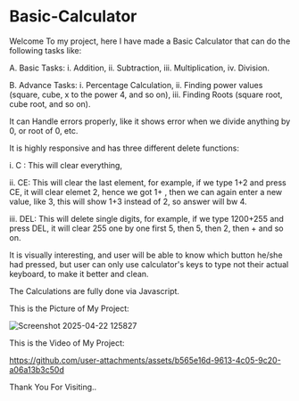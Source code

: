 # Basic-Calculator
Welcome To my project, here I have made a Basic Calculator that can do the following tasks like:

A. Basic Tasks: i. Addition,  ii. Subtraction,  iii. Multiplication,   iv. Division.

B. Advance Tasks: i. Percentage Calculation,   ii. Finding power values (square, cube, x to the power 4, and so on),   iii. Finding Roots (square root, cube root, and so on).


It can Handle errors properly, like it shows error when we divide anything by 0, or root of 0, etc. 


It is highly responsive and has three different delete functions:

i. C : This will clear everything,

ii. CE: This will clear the last element, for example, if we type 1+2 and press CE, it will clear elemet 2, hence we got 1+ , then we can again enter a new value, like 3, this will show 1+3 instead of 2, so answer will bw 4.

iii. DEL: This will delete single digits, for example,  if we type 1200+255 and press DEL, it will clear 255 one by one first 5, then 5, then 2, then + and so on.


It is visually interesting, and user will be able to know which button he/she had pressed, but user can only use calculator's keys to type not their actual keyboard, to make it better and clean.

The Calculations are fully done via Javascript.


This is the Picture of My Project:

![Screenshot 2025-04-22 125827](https://github.com/user-attachments/assets/5d8a018c-ad56-4acf-a117-4f6875d06cd4)

This is the Video of My Project:

https://github.com/user-attachments/assets/b565e16d-9613-4c05-9c20-a06a13b3c50d

Thank You For Visiting..
